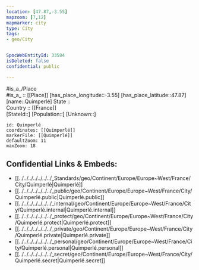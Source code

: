 ```yaml
---
location: [47.87,-3.55] 
mapzoom: [7,12] 
mapmarker: city 
type: City
tags:
- geo/City


SpocWebEntityId: 33584
isDeleted: false
confidential: public

---
```

#is_a_/Place  
#is_a_ :: [[Place]] 
[has_place_longitude::-3.55] 
[has_place_latitude::47.87] 
[name::Quimperlé] 
State ::  
Country :: [[France]]  
[StateId::] 
[Population::] 
[Unknown::] 


```leaflet
id: Quimperlé
coordinates: [[Quimperlé]] 
markerFile: [[Quimperlé]] 
defaultZoom: 11 
maxZoom: 18
```


## Confidential Links & Embeds: 
- [[../../../../../../../_Standards/geo/Continent/Europe/Europe~West/France/City/Quimperlé|Quimperlé]] 
- [[../../../../../../../_public/geo/Continent/Europe/Europe~West/France/City/Quimperlé.public|Quimperlé.public]] 
- [[../../../../../../../_internal/geo/Continent/Europe/Europe~West/France/City/Quimperlé.internal|Quimperlé.internal]] 
- [[../../../../../../../_protect/geo/Continent/Europe/Europe~West/France/City/Quimperlé.protect|Quimperlé.protect]] 
- [[../../../../../../../_private/geo/Continent/Europe/Europe~West/France/City/Quimperlé.private|Quimperlé.private]] 
- [[../../../../../../../_personal/geo/Continent/Europe/Europe~West/France/City/Quimperlé.personal|Quimperlé.personal]] 
- [[../../../../../../../_secret/geo/Continent/Europe/Europe~West/France/City/Quimperlé.secret|Quimperlé.secret]] 
